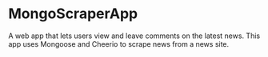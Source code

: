 # MongoScraperApp

 A web app that lets users view and leave comments on the latest news. This app uses Mongoose and Cheerio to scrape news from a news site.